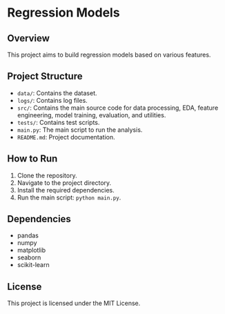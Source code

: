 # Regression Models

## Overview
This project aims to build regression models based on various features.

## Project Structure
- `data/`: Contains the dataset.
- `logs/`: Contains log files.
- `src/`: Contains the main source code for data processing, EDA, feature engineering, model training, evaluation, and utilities.
- `tests/`: Contains test scripts.
- `main.py`: The main script to run the analysis.
- `README.md`: Project documentation.

## How to Run
1. Clone the repository.
2. Navigate to the project directory.
3. Install the required dependencies.
4. Run the main script: `python main.py`.

## Dependencies
- pandas
- numpy
- matplotlib
- seaborn
- scikit-learn

## License
This project is licensed under the MIT License.
